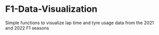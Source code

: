# F1-Data-Visualization
Simple functions to visualize lap time and tyre usage data from the 2021 and 2022 F1 seasons
